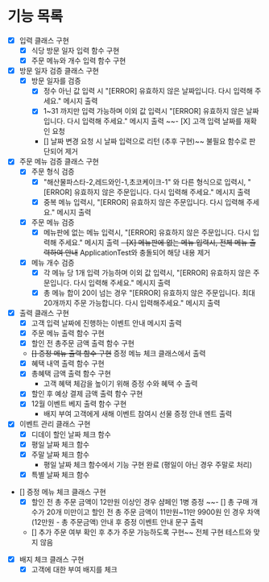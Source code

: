 # 기능 목록

- [X] 입력 클래스 구현
    - [X] 식당 방문 일자 입력 함수 구현
    - [X] 주문 메뉴와 개수 입력 함수 구현
        
- [X] 방문 일자 검증 클래스 구현
    - [X] 방문 일자를 검증
        - [X] 정수 아닌 값 입력 시 "[ERROR] 유효하지 않은 날짜입니다. 다시 입력해 주세요." 메시지 출력
        - [X] 1~31 까지만 입력 가능하며 이외 값 입력시 "[ERROR] 유효하지 않은 날짜입니다. 다시 입력해 주세요." 메시지 출력
    ~~- [X] 고객 입력 날짜를 재확인 요청
        - [] 날짜 변경 요청 시 날짜 입력으로 리턴 (추후 구현)~~ 불필요 함수로 판단되어 제거

- [X] 주문 메뉴 검증 클래스 구현
    - [X] 주문 형식 검증
        - [X] "해산물파스타-2,레드와인-1,초코케이크-1" 와 다른 형식으로 입력시, "[ERROR] 유효하지 않은 주문입니다. 다시 입력해 주세요." 메시지 출력
        - [X] 중복 메뉴 입력시, "[ERROR] 유효하지 않은 주문입니다. 다시 입력해 주세요." 메시지 출력
    - [X] 주문 메뉴 검증
        - [X] 메뉴판에 없는 메뉴 입력시, "[ERROR] 유효하지 않은 주문입니다. 다시 입력해 주세요." 메시지 출력
        ~~- [X] 메뉴판에 없는 메뉴 입력시, 전체 메뉴 출력하여 안내~~ ApplicationTest와 충돌되어 해당 내용 제거
    - [X] 메뉴 개수 검증
        - [X] 각 메뉴 당 1개 입력 가능하며 이외 값 입력시, "[ERROR] 유효하지 않은 주문입니다. 다시 입력해 주세요." 메시지 출력
        - [X] 총 메뉴 합이 20이 넘는 경우 "[ERROR] 유효하지 않은 주문입니다. 최대 20개까지 주문 가능합니다. 다시 입력해주세요." 메시지 출력

- [X] 출력 클래스 구현
    - [X] 고객 입력 날짜에 진행하는 이벤트 안내 메시지 출력
    - [X] 주문 메뉴 출력 함수 구현
    - [X] 할인 전 총주문 금액 출력 함수 구현
    - ~~[] 증정 메뉴 출력 함수 구현~~ 증정 메뉴 체크 클래스에서 출력
    - [X] 혜택 내역 출력 함수 구현
    - [X] 총혜택 금액 출력 함수 구현
        - 고객 혜택 체감을 높이기 위해 증정 수와 혜택 수 출력
    - [X] 할인 후 예상 결제 금액 출력 함수 구현
    - [X] 12월 이벤트 베지 출력 함수 구현
        - 배지 부여 고객에게 새해 이벤트 참여시 선물 증정 안내 멘트 출력

- [X] 이벤트 관리 클래스 구현
    - [X] 디데이 할인 날짜 체크 함수
    - [X] 평일 날짜 체크 함수
    - [X] 주말 날짜 체크 함수 
        - 평일 날짜 체크 함수에서 기능 구현 완료 (평일이 아닌 경우 주말로 처리)
    - [X] 특별 날짜 체크 함수

- [] 증정 메뉴 체크 클래스 구현
    - [X] 할인 전 총 주문 금액이 12만원 이상인 경우 샴페인 1병 증정
    ~~- [] 총 구매 개수가 20개 미만이고 할인 전 총 주문 금액이 11만원~11만 9900원 인 경우 차액(12만원 - 총 주문금액) 안내 후 증정 이벤트 안내 문구 출력
    - [] 추가 주문 여부 확인 후 추가 주문 가능하도록 구현~~ 전체 구현 테스트와 맞지 않음

- [X] 배지 체크 클래스 구현
    - [X] 고객에 대한 부여 배지를 체크
